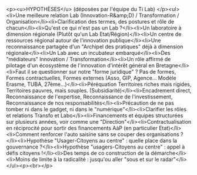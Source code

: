 &lt;p&gt;&lt;u&gt;HYPOTHÈSES&lt;&#x2F;u&gt; (déposées par l&#x27;équipe du Ti Lab) &lt;&#x2F;p&gt;&lt;ul&gt;&lt;li&gt;Une meilleure relation Lab (Innovation-R&amp;amp;D) &#x2F; Transformation &#x2F; Organisation&lt;&#x2F;li&gt;&lt;li&gt;Clarification des termes, des postures et rôle de chacun&lt;&#x2F;li&gt;&lt;li&gt;Qu&#x27;est ce qui n&#x27;est pas un Lab ?&lt;&#x2F;li&gt;&lt;li&gt;Un laboratoire à dimension régionale (Plutôt qu&#x27;un Lab Etat&#x2F;Région)&lt;&#x2F;li&gt;&lt;li&gt;Un centre de ressources régional autour de l&#x27;innovation publique&lt;&#x2F;li&gt;&lt;li&gt;Une reconnaissance partagée d&#x27;un &quot;Archipel des pratiques&quot; déjà à dimension régionale&lt;&#x2F;li&gt;&lt;li&gt;Un Lab avec un incubateur embarqué&lt;&#x2F;li&gt;&lt;li&gt;Des &quot;médiateurs&quot; Innovation &#x2F; Transformation&lt;&#x2F;li&gt;&lt;li&gt;Un rôle affirmé de pilotage d&#x27;un écosystème de l&#x27;innovation d&#x27;intérêt général en Bretagne&lt;&#x2F;li&gt;&lt;li&gt;Faut il se questionner sur notre &quot;forme juridique&quot; ? Pas de formes, Formes contractuelles, Formes externes (Asso, GIP, Agence... Modèle Erasme, TUBA, 27ème...)&lt;&#x2F;li&gt;&lt;li&gt;Péréquation Territoires riches mais rigides, Territoires pauvres, mais souples. (Subsidiarité)&lt;&#x2F;li&gt;&lt;li&gt;Encadrement direct, Reconnaissance de l&#x27;expertise, Reconnaissance de l&#x27;investissement, Reconnaissance de nos responsabilités&lt;&#x2F;li&gt;&lt;li&gt;Précaution de ne pas tomber ni dans le gadget, ni dans le &quot;numérique&quot;&lt;&#x2F;li&gt;&lt;li&gt;Clarifier les rôles et relations Transfo et Labo&lt;&#x2F;li&gt;&lt;li&gt;Financements et équipes structurées sur plusieurs années, voir comme une &quot;Direction&quot;&lt;&#x2F;li&gt;&lt;li&gt;Contractualisation en réciprocité pour sortir des financements AàP (en particulier Etat)&lt;&#x2F;li&gt;&lt;li&gt;Comment renforcer l&#x27;auto saisine sans se couper des organisations ?&lt;&#x2F;li&gt;&lt;li&gt;Hypothèse &quot;Usager-Citoyens au centre&quot; : quelle place dans la gouvernance ?&lt;&#x2F;li&gt;&lt;li&gt;Hypothèse &quot;usagers-Citoyens au centre&quot; : appel à défis citoyens !&lt;&#x2F;li&gt;&lt;li&gt;Des temps de co construction de la démarche&lt;&#x2F;li&gt;&lt;li&gt;Moins de limite à la radicalité : jusqu&#x27;ou aller &quot;sous et sur le radar&quot;&lt;&#x2F;li&gt;&lt;&#x2F;ul&gt;&lt;p&gt;&lt;br&gt;&lt;&#x2F;p&gt;